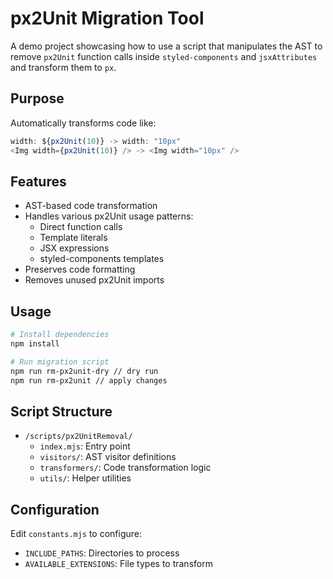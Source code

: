 # px2Unit Migration Tool

A demo project showcasing how to use a script that manipulates the AST to remove `px2Unit` function calls inside `styled-components` and `jsxAttributes` and transform them to `px`.

## Purpose
Automatically transforms code like:

```javascript
width: ${px2Unit(10)} -> width: "10px"
<Img width={px2Unit(10)} /> -> <Img width="10px" />
```

## Features
- AST-based code transformation
- Handles various px2Unit usage patterns:
  - Direct function calls
  - Template literals
  - JSX expressions
  - styled-components templates
- Preserves code formatting
- Removes unused px2Unit imports

## Usage

```bash
# Install dependencies
npm install

# Run migration script
npm run rm-px2unit-dry // dry run
npm run rm-px2unit // apply changes
```

## Script Structure
- `/scripts/px2UnitRemoval/`
  - `index.mjs`: Entry point
  - `visitors/`: AST visitor definitions
  - `transformers/`: Code transformation logic
  - `utils/`: Helper utilities

## Configuration
Edit `constants.mjs` to configure:
- `INCLUDE_PATHS`: Directories to process
- `AVAILABLE_EXTENSIONS`: File types to transform